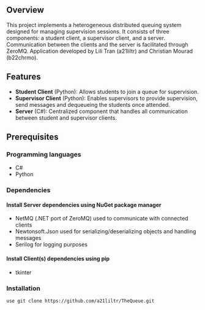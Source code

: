 ## Overview
This project implements a heterogeneous distributed queuing system designed for managing supervision sessions. It consists of three components: a student client, a supervisor client, and a server. Communication between the clients and the server is facilitated through ZeroMQ.
Application developed by Lili Tran (a21liltr) and Christian Mourad (b22chrmo).

## Features
- **Student Client** (Python): Allows students to join a queue for supervision.
- **Supervisor Client** (Python): Enables supervisors to provide supervision, send messages and dequeueing the students once attended.
- **Server** (C#): Centralized component that handles all communication between student and supervisor clients.

## Prerequisites
### Programming languages
- C#
- Python
### Dependencies
#### Install Server dependencies using NuGet package manager
- NetMQ (.NET port of ZeroMQ) used to communicate with connected clients
- Newtonsoft.Json used for serializing/deserializing objects and handling messages
- Serilog for logging purposes

#### Install Client(s) dependencies using pip
- tkinter

### Installation
```bash
use git clone https://github.com/a21liltr/TheQueue.git
```
